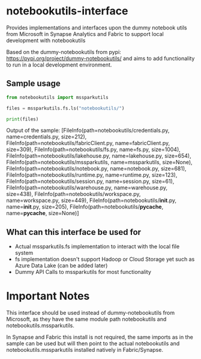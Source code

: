 # notebookutils-interface
Provides implementations and interfaces upon the dummy notebook utils from Microsoft in Synapse Analytics and Fabric to support local development with notebookutils

Based on the dummy-notebookutils from pypi: https://pypi.org/project/dummy-notebookutils/ and aims to add functionality to run in a local development environment.

## Sample usage
```python
from notebookutils import mssparkutils

files = mssparkutils.fs.ls("notebookutils/")

print(files)
```

Output of the sample:
[FileInfo(path=notebookutils/credentials.py, name=credentials.py, size=212), FileInfo(path=notebookutils/fabricClient.py, name=fabricClient.py, size=309), FileInfo(path=notebookutils/fs.py, name=fs.py, size=1004), FileInfo(path=notebookutils/lakehouse.py, name=lakehouse.py, size=654), FileInfo(path=notebookutils/mssparkutils, name=mssparkutils, size=None), FileInfo(path=notebookutils/notebook.py, name=notebook.py, size=681), FileInfo(path=notebookutils/runtime.py, name=runtime.py, size=123), FileInfo(path=notebookutils/session.py, name=session.py, size=61), FileInfo(path=notebookutils/warehouse.py, name=warehouse.py, size=438), FileInfo(path=notebookutils/workspace.py, name=workspace.py, size=449), FileInfo(path=notebookutils/__init__.py, name=__init__.py, size=205), FileInfo(path=notebookutils/__pycache__, name=__pycache__, size=None)]

## What can this interface be used for
- Actual mssparkutils.fs implementation to interact with the local file system
- fs implementation doesn't support Hadoop or Cloud Storage yet such as Azure Data Lake (can be added later)
- Dummy API Calls to mssparkutils for most functionality

# Important Notes
This interface should be used instead of dummy-notebookutils from Microsoft, as they have the same module path notebookutils and notebookutils.mssparkutils.

In Synapse and Fabric this install is not required, the same imports as in the sample can be used but will then point to the actual notebookutils and notebookutils.mssparkutils installed natively in Fabric/Synapse.